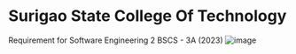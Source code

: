 # Surigao State College Of Technology 
Requirement for Software Engineering 2
BSCS - 3A (2023)
![image](https://user-images.githubusercontent.com/63202126/225796987-9881d2f5-ab80-4f9c-b29d-82d512fe9851.png)
